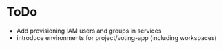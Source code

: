 # ToDo

- Add provisioning IAM users and groups in services
- introduce environments for project/voting-app (including workspaces)